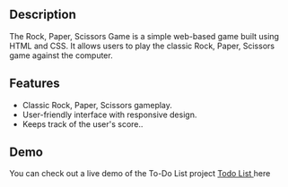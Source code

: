 <h2>Description</h2>
The Rock, Paper, Scissors Game is a simple web-based game built using HTML and CSS. It allows users to play the classic Rock, Paper, Scissors game against the computer.
<h2>Features</h2>
<ul>
<li> Classic Rock, Paper, Scissors gameplay.
</li>
<li>User-friendly interface with responsive design.
</li>
<li> Keeps track of the user's score..</li>
</ul>
<h2>Demo</h2>
You can check out a live demo of the To-Do List project  <a href= "https://thrishikshetty.github.io/Stone_Paper_Scissor/" > Todo List </a> here
